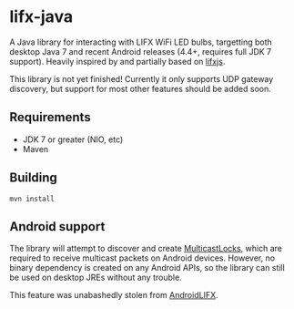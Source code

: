 lifx-java
=========

A Java library for interacting with LIFX WiFi LED bulbs, targetting both desktop Java 7 and recent Android releases (4.4+, requires full JDK 7 support). Heavily inspired by and partially based on [lifxjs](https://github.com/magicmonkey/lifxjs).

This library is not yet finished! Currently it only supports UDP gateway discovery, but support for most other features should be added soon.

Requirements
------------

* JDK 7 or greater (NIO, etc)
* Maven

Building
--------
```
mvn install
```

Android support
---------------

The library will attempt to discover and create [MulticastLocks](http://developer.android.com/reference/android/net/wifi/WifiManager.MulticastLock.html), which are required to receive multicast packets on Android devices. However, no binary dependency is created on any Android APIs, so the library can still be used on desktop JREs without any trouble.

This feature was unabashedly stolen from [AndroidLIFX](https://github.com/akrs/AndroidLIFX).
